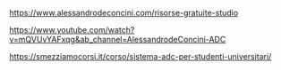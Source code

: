 https://www.alessandrodeconcini.com/risorse-gratuite-studio



https://www.youtube.com/watch?v=mQVUvYAFxqg&ab_channel=AlessandrodeConcini-ADC



https://smezziamocorsi.it/corso/sistema-adc-per-studenti-universitari/

